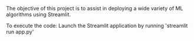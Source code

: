 The objective of this project is to assist in deploying a wide variety of ML algorithms using Streamlit.

To execute the code:
Launch the Streamlit application by running 'streamlit run app.py'

